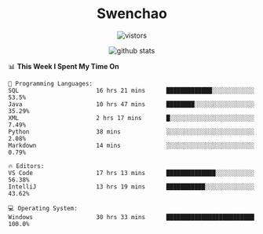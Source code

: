 <h1 align="center">Swenchao</h3>

<p align="center">
  <img src="https://visitor-badge.glitch.me/badge?page_id=Swenchao" alt="vistors" />
</p>

<p align="center">
  <img src="https://github-readme-stats.vercel.app/api?username=Swenchao&count_private=true&show_icons=true&theme=vue-dark&hide_title=true" alt="github stats" />
</p>

<!--START_SECTION:waka-->
📊 **This Week I Spent My Time On** 

```text
💬 Programming Languages: 
SQL                      16 hrs 21 mins      █████████████░░░░░░░░░░░░   53.5% 
Java                     10 hrs 47 mins      ████████░░░░░░░░░░░░░░░░░   35.29% 
XML                      2 hrs 17 mins       █░░░░░░░░░░░░░░░░░░░░░░░░   7.49% 
Python                   38 mins             ░░░░░░░░░░░░░░░░░░░░░░░░░   2.08% 
Markdown                 14 mins             ░░░░░░░░░░░░░░░░░░░░░░░░░   0.79%

🔥 Editors: 
VS Code                  17 hrs 13 mins      ██████████████░░░░░░░░░░░   56.38% 
IntelliJ                 13 hrs 19 mins      ███████████░░░░░░░░░░░░░░   43.62%

💻 Operating System: 
Windows                  30 hrs 33 mins      █████████████████████████   100.0%

```


<!--END_SECTION:waka-->
